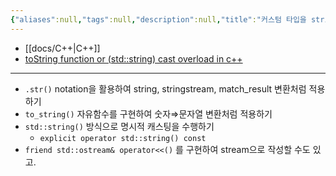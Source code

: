 ```yaml
---
{"aliases":null,"tags":null,"description":null,"title":"커스텀 타입을 string으로 변환하는 방법 {C++}","created":"2024-01-11T17:01:44","updated":"2024-01-11T17:01:49","dg-publish":true,"permalink":"/docs/커스텀 타입을 string으로 변환하는 방법 {C++}/","dgPassFrontmatter":true}
---
```


- [[docs/C++\|C++]]
- [toString function or (std::string) cast overload in c++](https://stackoverflow.com/a/41200166)
---

- `.str()` notation을 활용하여 string, stringstream, match_result 변환처럼 적용하기
- `to_string()` 자유함수를 구현하여 숫자⇒문자열 변환처럼 적용하기
- `std::string()` 방식으로 명시적 캐스팅을 수행하기
    - `explicit operator std::string() const`
- `friend std::ostream& operator<<()` 를 구현하여 stream으로 작성할 수도 있고.
